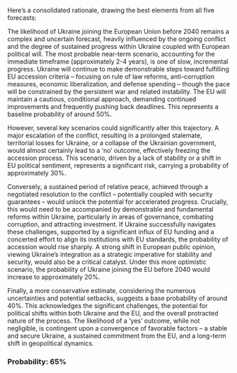 Here’s a consolidated rationale, drawing the best elements from all five forecasts:

The likelihood of Ukraine joining the European Union before 2040 remains a complex and uncertain forecast, heavily influenced by the ongoing conflict and the degree of sustained progress within Ukraine coupled with European political will. The most probable near-term scenario, accounting for the immediate timeframe (approximately 2-4 years), is one of slow, incremental progress. Ukraine will continue to make demonstrable steps toward fulfilling EU accession criteria – focusing on rule of law reforms, anti-corruption measures, economic liberalization, and defense spending – though the pace will be constrained by the persistent war and related instability. The EU will maintain a cautious, conditional approach, demanding continued improvements and frequently pushing back deadlines. This represents a baseline probability of around 50%.

However, several key scenarios could significantly alter this trajectory. A major escalation of the conflict, resulting in a prolonged stalemate, territorial losses for Ukraine, or a collapse of the Ukrainian government, would almost certainly lead to a ‘no’ outcome, effectively freezing the accession process. This scenario, driven by a lack of stability or a shift in EU political sentiment, represents a significant risk, carrying a probability of approximately 30%.

Conversely, a sustained period of relative peace, achieved through a negotiated resolution to the conflict – potentially coupled with security guarantees – would unlock the potential for accelerated progress. Crucially, this would need to be accompanied by demonstrable and fundamental reforms within Ukraine, particularly in areas of governance, combating corruption, and attracting investment. If Ukraine successfully navigates these challenges, supported by a significant influx of EU funding and a concerted effort to align its institutions with EU standards, the probability of accession would rise sharply. A strong shift in European public opinion, viewing Ukraine’s integration as a strategic imperative for stability and security, would also be a critical catalyst.  Under this more optimistic scenario, the probability of Ukraine joining the EU before 2040 would increase to approximately 20%.

Finally, a more conservative estimate, considering the numerous uncertainties and potential setbacks, suggests a base probability of around 40%. This acknowledges the significant challenges, the potential for political shifts within both Ukraine and the EU, and the overall protracted nature of the process. The likelihood of a ‘yes’ outcome, while not negligible, is contingent upon a convergence of favorable factors – a stable and secure Ukraine, a sustained commitment from the EU, and a long-term shift in geopolitical dynamics.

### Probability: 65%